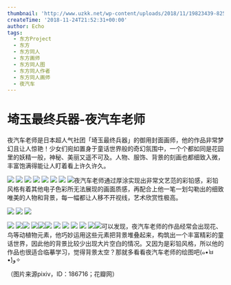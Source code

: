 ```yaml
---
thumbnail: 'http://www.uzkk.net/wp-content/uploads/2018/11/19823439-825x510.jpg'
createTime: '2018-11-24T21:52:31+00:00'
author: Echo
tags:
  - 东方Project
  - 东方
  - 东方同人
  - 东方画师
  - 东方同人图
  - 东方同人作者
  - 东方同人画师
  - 夜汽车
---
```


# 埼玉最终兵器-夜汽车老师

夜汽车老师是日本超人气社团「埼玉最终兵器」的御用封面画师，他的作品非常梦幻且让人惊艳！少女们宛如置身于童话世界般的奇幻氛围中，一个个都如同是花园里的妖精一般，神秘、美丽又遥不可及。人物、服饰、背景的刻画也都细致入微，丰富饱满得能让人盯着看上许久许久。

![](http://www.uzkk.net/wp-content/uploads/2018/11/945949465-3.jpg) ![](http://www.uzkk.net/wp-content/uploads/2018/11/945949465-1-724x1024.jpg) ![](http://www.uzkk.net/wp-content/uploads/2018/11/95616-3.png) ![](http://www.uzkk.net/wp-content/uploads/2018/11/95616-3.jpg) ![](http://www.uzkk.net/wp-content/uploads/2018/11/945949465-1.png) ![](http://www.uzkk.net/wp-content/uploads/2018/11/95616-6-1024x779.jpg) ![](http://www.uzkk.net/wp-content/uploads/2018/11/945949465-4-1024x575.jpg) ![](http://www.uzkk.net/wp-content/uploads/2018/11/95616-7.jpg)夜汽车老师通过厚涂实现出非常文艺范的彩铅感，彩铅风格有着其他电子色彩所无法展现的画面质感，再配合上他一笔一划勾勒出的细致唯美的人物和背景，每一幅都让人移不开视线，艺术欣赏性极高。

![](http://www.uzkk.net/wp-content/uploads/2018/11/95616-4-724x1024.jpg) ![](http://www.uzkk.net/wp-content/uploads/2018/11/201407051834542016197766-1024x519.jpg) ![](http://www.uzkk.net/wp-content/uploads/2018/11/20140705183419591692563-1024x539.jpg)

![](http://www.uzkk.net/wp-content/uploads/2018/11/19823439-1024x724.jpg) ![](http://www.uzkk.net/wp-content/uploads/2018/11/95616-5.jpg)![](http://www.uzkk.net/wp-content/uploads/2018/11/95616-2-724x1024.jpg) ![](http://www.uzkk.net/wp-content/uploads/2018/11/95616-1-1024x736.jpg)![](http://www.uzkk.net/wp-content/uploads/2018/11/FrenzyFrenzy-1024x517.jpg)![](http://www.uzkk.net/wp-content/uploads/2018/11/4609453a911bff2c51b4bc8f25676ee4_r-1024x519.jpg) ![](http://www.uzkk.net/wp-content/uploads/2018/11/702932c68567800c8caf6c45e09b1f6d58ff9e01115175-IwUxwn_fw658.png) ![](http://www.uzkk.net/wp-content/uploads/2018/11/b9d58e9bgy1ff63hiqgbcj20ku0ku46s.jpg) ![](http://www.uzkk.net/wp-content/uploads/2018/11/Motoori-Kosuzu-718x1024.jpg) ![](http://www.uzkk.net/wp-content/uploads/2018/11/16a04b4d51386ec9e64ef5af2dda41bfd4bf0c4d29bf9-wbQOAr_fw658.jpg) ![](http://www.uzkk.net/wp-content/uploads/2018/11/eternal-eclipse.jpg)![](http://www.uzkk.net/wp-content/uploads/2018/11/21111244-724x1024.jpg)可以发现，夜汽车老师的作品经常会出现花、鸟等动植物元素，他巧妙运用这些元素把背景堆叠起来，构筑出一个丰富精彩的童话世界，因此他的背景比较少出现大片空白的情况。又因为是彩铅风格，所以他的作品也很适合临摹学习，觉得背景太空？那就多看看夜汽车老师的绘图吧(๑•̀ㅂ•́)و✧

（图片来源pixiv，ID：186716；花瓣网）
